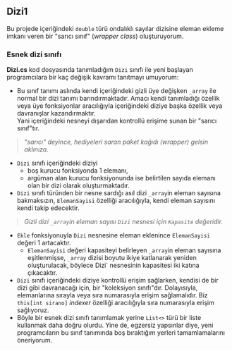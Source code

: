 ﻿## Dizi1
Bu projede içeriğindeki `double` türü
ondalıklı sayılar dizisine eleman ekleme
imkanı veren bir "sarıcı sınıf"
(*wrapper class*) oluşturuyorum.

### Esnek dizi sınıfı
**Dizi.cs** kod dosyasında tanımladığım
`Dizi` sınıfı ile yeni başlayan programcılara
bir kaç değişik kavramı tanıtmayı umuyorum:

- Bu sınıf tanımı aslında kendi içeriğindeki
  gizli üye değişken `_array` ile
  normal bir dizi tanımı barındırmaktadır.
  Amacı kendi tanımladığı özellik veya
  üye fonksiyonlar aracılığıyla içeriğindeki
  diziye başka özellik veya davranışlar
  kazandırmaktır.<br>
  Yani içeriğindeki nesneyi dışarıdan
  kontrollü erişime sunan
  bir "sarıcı sınıf"tır.
> *"sarıcı" deyince, hediyeleri
   saran paket kağıdı (wrapper)
   gelsin aklınıza.*
- `Dizi` sınıfı içeriğindeki diziyi
    - boş kurucu fonksiyonda 1 elemanı,
    - argüman alan kurucu fonksiyonunda
      ise belirtilen sayıda elemanı olan
      bir dizi olarak oluşturmaktadır.
- `Dizi` sınıfı türünden bir nesne
  sardığı asıl dizi `_array`in eleman
  sayısına bakmaksızın,
  `ElemanSayisi` özelliği aracılığıyla,
  kendi eleman sayısını
  kendi takip edecektir.
> *Gizli dizi `_array`in eleman sayısı
  `Dizi` nesnesi için `Kapasite` değeridir.*
- `Ekle` fonksiyonuyla `Dizi` nesnesine
  eleman eklenince `ElemanSayisi`
  değeri 1 artacaktır.
  - `ElemanSayisi` değeri kapasiteyi
    belirleyen `_array`in eleman
    sayısına eşitlenmişse,
    `_array` dizisi boyutu ikiye katlanarak
    yeniden oluşturulacak, böylece 
    Dizi` nesnesinin kapasitesi iki katına
    çıkacaktır.
- `Dizi` sınıfı içeriğindeki diziye
  kontrollü erişim sağlarken, kendisi de
  bir dizi gibi davranacağı için,
  bir "koleksiyon sınıfı"dır.
  Dolayısıyla, elemanlarına sırayla
  veya sıra numarasıyla erişim sağlamalıdır.
  Biz `this[int sirano]` *indexer*
  özelliği aracılığıyla sıra numarasıyla
  erişim sağlıyoruz.
- Böyle bir esnek dizi sınıfı tanımlamak
  yerine `List<>` türü bir liste kullanmak
  daha doğru olurdu.
  Yine de, egzersiz yapsınlar diye,
  yeni programcıların bu sınıf tanımında
  boş bıraktığım yerleri tamamlamalarını öneriyorum.
